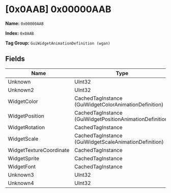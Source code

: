 # [0x0AAB] 0x00000AAB

**Name:** ```0x00000AAB```

**Index:** ```0x0AAB```

**Tag Group:** ```GuiWidgetAnimationDefinition (wgan)```

## Fields

Name	| Type	| Value
---	|---	|---	|
Unknown	|UInt32	|0
Unknown2	|UInt32	|0
WidgetColor	|CachedTagInstance (GuiWidgetColorAnimationDefinition)	|[[0x0AAC] 0x00000AAC](../GuiWidgetColorAnimationDefinition/0AAC.md)
WidgetPosition	|CachedTagInstance (GuiWidgetPositionAnimationDefinition)	|[[0x0AAD] 0x00000AAD](../GuiWidgetPositionAnimationDefinition/0AAD.md)
WidgetRotation	|CachedTagInstance	|null
WidgetScale	|CachedTagInstance (GuiWidgetScaleAnimationDefinition)	|[[0x0AAE] 0x00000AAE](../GuiWidgetScaleAnimationDefinition/0AAE.md)
WidgetTextureCoordinate	|CachedTagInstance	|null
WidgetSprite	|CachedTagInstance	|null
WidgetFont	|CachedTagInstance	|null
Unknown3	|UInt32	|0
Unknown4	|UInt32	|0


